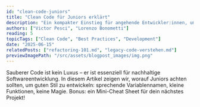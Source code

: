 ```yaml
---
id: "clean-code-juniors"
title: "Clean Code für Juniors erklärt"
description: "Ein kompakter Einstieg für angehende Entwickler:innen, um sauberen Code zu schreiben und technische Schulden zu vermeiden."
authors: ["Victor Pesci", "Lorenzo Bonometti"]
reading: 5
topicTags: ["Clean Code", "Best Practices", "Development"]
date: "2025-06-15"
relatedPosts: ["refactoring-101.md", "legacy-code-verstehen.md"]
previewImagePath: "/src/assets/blogpost_images/img.png"
---
```


Sauberer Code ist kein Luxus – er ist essenziell für nachhaltige Softwareentwicklung. In diesem Artikel zeigen wir, worauf Juniors achten sollten, um guten Stil zu entwickeln: sprechende Variablennamen, kleine Funktionen, keine Magie. Bonus: ein Mini-Cheat Sheet für dein nächstes Projekt!
